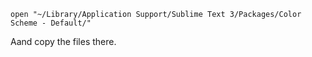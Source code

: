 ```
open "~/Library/Application Support/Sublime Text 3/Packages/Color Scheme - Default/"
```

Aand copy the files there.
